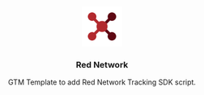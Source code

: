 <br />
<div align="center">
  <img src=".github/rednetwork.svg" alt="Logo" width="80" height="80">

  <h3 align="center">Red Network</h3>

  <p align="center">
    GTM Template to add Red Network Tracking SDK script.
  </p>
</div>
<br />
